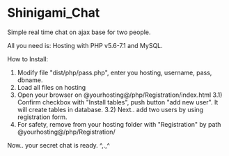 # Shinigami_Chat
Simple real time chat on ajax base for two people. 

All you need is:
Hosting with PHP v5.6-7.1 and MySQL.

How to Install:

1) Modify file "dist/php/pass.php", enter you hosting, username, pass, dbname.
2) Load all files on hosting
3) Open your browser on @yourhosting@/php/Registration/index.html
3.1) Confirm checkbox with "Install tables", push button "add new user". It will create tables in database.
3.2) Next.. add two users by using registration form.
4) For safety, remove from your hosting folder with "Registration" by path @yourhosting@/php/Registration/

Now.. your secret chat is ready. ^,.,^
